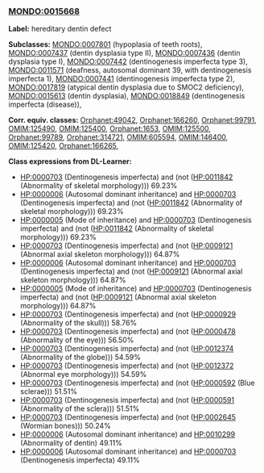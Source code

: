 
### [MONDO:0015668](http://purl.obolibrary.org/obo/MONDO_0015668)
**Label:** hereditary dentin defect

**Subclasses:** [MONDO:0007801](http://purl.obolibrary.org/obo/MONDO_0007801) (hypoplasia of teeth roots), [MONDO:0007437](http://purl.obolibrary.org/obo/MONDO_0007437) (dentin dysplasia type II), [MONDO:0007436](http://purl.obolibrary.org/obo/MONDO_0007436) (dentin dysplasia type I), [MONDO:0007442](http://purl.obolibrary.org/obo/MONDO_0007442) (dentinogenesis imperfecta type 3), [MONDO:0011571](http://purl.obolibrary.org/obo/MONDO_0011571) (deafness, autosomal dominant 39, with dentinogenesis imperfecta 1), [MONDO:0007441](http://purl.obolibrary.org/obo/MONDO_0007441) (dentinogenesis imperfecta type 2), [MONDO:0017819](http://purl.obolibrary.org/obo/MONDO_0017819) (atypical dentin dysplasia due to SMOC2 deficiency), [MONDO:0015613](http://purl.obolibrary.org/obo/MONDO_0015613) (dentin dysplasia), [MONDO:0018849](http://purl.obolibrary.org/obo/MONDO_0018849) (dentinogenesis imperfecta (disease)), 

**Corr. equiv. classes:** [Orphanet:49042](http://www.orpha.net/ORDO/Orphanet_49042), [Orphanet:166260](http://www.orpha.net/ORDO/Orphanet_166260), [Orphanet:99791](http://www.orpha.net/ORDO/Orphanet_99791), [OMIM:125490](http://purl.obolibrary.org/obo/OMIM_125490), [OMIM:125400](http://purl.obolibrary.org/obo/OMIM_125400), [Orphanet:1653](http://www.orpha.net/ORDO/Orphanet_1653), [OMIM:125500](http://purl.obolibrary.org/obo/OMIM_125500), [Orphanet:99789](http://www.orpha.net/ORDO/Orphanet_99789), [Orphanet:314721](http://www.orpha.net/ORDO/Orphanet_314721), [OMIM:605594](http://purl.obolibrary.org/obo/OMIM_605594), [OMIM:146400](http://purl.obolibrary.org/obo/OMIM_146400), [OMIM:125420](http://purl.obolibrary.org/obo/OMIM_125420), [Orphanet:166265](http://www.orpha.net/ORDO/Orphanet_166265), 

**Class expressions from DL-Learner:**

- [HP:0000703](http://purl.obolibrary.org/obo/HP_0000703) (Dentinogenesis imperfecta) and (not ([HP:0011842](http://purl.obolibrary.org/obo/HP_0011842) (Abnormality of skeletal morphology))) 69.23%
- [HP:0000006](http://purl.obolibrary.org/obo/HP_0000006) (Autosomal dominant inheritance) and [HP:0000703](http://purl.obolibrary.org/obo/HP_0000703) (Dentinogenesis imperfecta) and (not ([HP:0011842](http://purl.obolibrary.org/obo/HP_0011842) (Abnormality of skeletal morphology))) 69.23%
- [HP:0000005](http://purl.obolibrary.org/obo/HP_0000005) (Mode of inheritance) and [HP:0000703](http://purl.obolibrary.org/obo/HP_0000703) (Dentinogenesis imperfecta) and (not ([HP:0011842](http://purl.obolibrary.org/obo/HP_0011842) (Abnormality of skeletal morphology))) 69.23%
- [HP:0000703](http://purl.obolibrary.org/obo/HP_0000703) (Dentinogenesis imperfecta) and (not ([HP:0009121](http://purl.obolibrary.org/obo/HP_0009121) (Abnormal axial skeleton morphology))) 64.87%
- [HP:0000006](http://purl.obolibrary.org/obo/HP_0000006) (Autosomal dominant inheritance) and [HP:0000703](http://purl.obolibrary.org/obo/HP_0000703) (Dentinogenesis imperfecta) and (not ([HP:0009121](http://purl.obolibrary.org/obo/HP_0009121) (Abnormal axial skeleton morphology))) 64.87%
- [HP:0000005](http://purl.obolibrary.org/obo/HP_0000005) (Mode of inheritance) and [HP:0000703](http://purl.obolibrary.org/obo/HP_0000703) (Dentinogenesis imperfecta) and (not ([HP:0009121](http://purl.obolibrary.org/obo/HP_0009121) (Abnormal axial skeleton morphology))) 64.87%
- [HP:0000703](http://purl.obolibrary.org/obo/HP_0000703) (Dentinogenesis imperfecta) and (not ([HP:0000929](http://purl.obolibrary.org/obo/HP_0000929) (Abnormality of the skull))) 58.76%
- [HP:0000703](http://purl.obolibrary.org/obo/HP_0000703) (Dentinogenesis imperfecta) and (not ([HP:0000478](http://purl.obolibrary.org/obo/HP_0000478) (Abnormality of the eye))) 56.50%
- [HP:0000703](http://purl.obolibrary.org/obo/HP_0000703) (Dentinogenesis imperfecta) and (not ([HP:0012374](http://purl.obolibrary.org/obo/HP_0012374) (Abnormality of the globe))) 54.59%
- [HP:0000703](http://purl.obolibrary.org/obo/HP_0000703) (Dentinogenesis imperfecta) and (not ([HP:0012372](http://purl.obolibrary.org/obo/HP_0012372) (Abnormal eye morphology))) 54.59%
- [HP:0000703](http://purl.obolibrary.org/obo/HP_0000703) (Dentinogenesis imperfecta) and (not ([HP:0000592](http://purl.obolibrary.org/obo/HP_0000592) (Blue sclerae))) 51.51%
- [HP:0000703](http://purl.obolibrary.org/obo/HP_0000703) (Dentinogenesis imperfecta) and (not ([HP:0000591](http://purl.obolibrary.org/obo/HP_0000591) (Abnormality of the sclera))) 51.51%
- [HP:0000703](http://purl.obolibrary.org/obo/HP_0000703) (Dentinogenesis imperfecta) and (not ([HP:0002645](http://purl.obolibrary.org/obo/HP_0002645) (Wormian bones))) 50.24%
- [HP:0000006](http://purl.obolibrary.org/obo/HP_0000006) (Autosomal dominant inheritance) and [HP:0010299](http://purl.obolibrary.org/obo/HP_0010299) (Abnormality of dentin) 49.11%
- [HP:0000006](http://purl.obolibrary.org/obo/HP_0000006) (Autosomal dominant inheritance) and [HP:0000703](http://purl.obolibrary.org/obo/HP_0000703) (Dentinogenesis imperfecta) 49.11%


